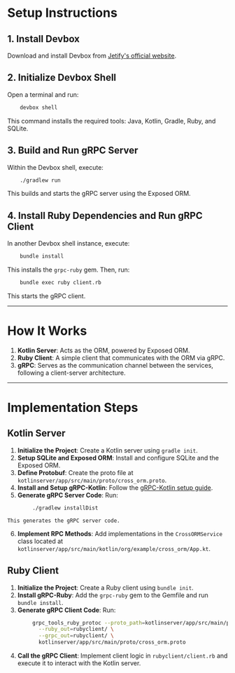 # Setup Instructions

## 1. Install Devbox
Download and install Devbox from [Jetify's official website](https://www.jetify.com/devbox).

## 2. Initialize Devbox Shell
Open a terminal and run:
```bash
    devbox shell
```
This command installs the required tools: Java, Kotlin, Gradle, Ruby, and SQLite.

## 3. Build and Run gRPC Server
Within the Devbox shell, execute:
```bash
    ./gradlew run
```
This builds and starts the gRPC server using the Exposed ORM.

## 4. Install Ruby Dependencies and Run gRPC Client
In another Devbox shell instance, execute:
```bash
    bundle install
```
This installs the `grpc-ruby` gem. Then, run:
```bash
    bundle exec ruby client.rb
```
This starts the gRPC client.

---

# How It Works

1. **Kotlin Server**: Acts as the ORM, powered by Exposed ORM.
2. **Ruby Client**: A simple client that communicates with the ORM via gRPC.
3. **gRPC**: Serves as the communication channel between the services, following a client-server architecture.

---

# Implementation Steps

## Kotlin Server

1. **Initialize the Project**: Create a Kotlin server using `gradle init`.
2. **Setup SQLite and Exposed ORM**: Install and configure SQLite and the Exposed ORM.
3. **Define Protobuf**: Create the proto file at `kotlinserver/app/src/main/proto/cross_orm.proto`.
4. **Install and Setup gRPC-Kotlin**: Follow the [gRPC-Kotlin setup guide](https://github.com/grpc/grpc-kotlin/blob/master/compiler/README.md).
5. **Generate gRPC Server Code**: Run:
```bash
        ./gradlew installDist
```
    This generates the gRPC server code.

6. **Implement RPC Methods**: Add implementations in the `CrossORMService` class located at `kotlinserver/app/src/main/kotlin/org/example/cross_orm/App.kt`.

## Ruby Client

1. **Initialize the Project**: Create a Ruby client using `bundle init`.
2. **Install gRPC-Ruby**: Add the `grpc-ruby` gem to the Gemfile and run `bundle install`.
3. **Generate gRPC Client Code**: Run:
```bash
        grpc_tools_ruby_protoc --proto_path=kotlinserver/app/src/main/proto/ \
          --ruby_out=rubyclient/ \
          --grpc_out=rubyclient/ \
          kotlinserver/app/src/main/proto/cross_orm.proto
```
4. **Call the gRPC Client**: Implement client logic in `rubyclient/client.rb` and execute it to interact with the Kotlin server.

